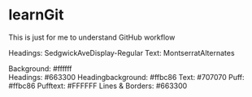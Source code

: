 # learnGit
This is just for me to understand GitHub workflow

<!-- fonts -->
Headings: SedgwickAveDisplay-Regular
Text: MontserratAlternates

<!-- colors -->
Background: #ffffff<br>
Headings: #663300
Headingbackground: #ffbc86
Text: #707070
Puff: #ffbc86
Pufftext: #FFFFFF
Lines & Borders: #663300

